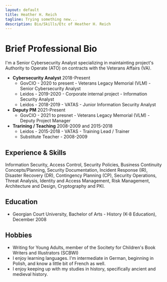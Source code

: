 ```yaml
---
layout: default
title: Heather H. Reich
tagline: Trying something new...
description: Bio/Skills/Etc of Heather H. Reich
---
```


# Brief Professional Bio

I'm a Senior Cybersecurity Analyst specializing in maintainting project's Authority to Operate (ATO) on contracts with the Veterans Affairs (VA). 

* **Cybersecurity Analyst** 2018-Present
  * GovCIO - 2020 to present - Veterans Legacy Memorial (VLM) - Senior Cybersecurity Analyst
  * Leidos - 2019-2020 - Corporate internal project - Information Security Analyst
  * Leidos - 2018-2019 - VATAS - Junior Information Security Analyst 
* **Deputy PM** 2021-Present
  * GovCIO - 2021 to presnet - Veterans Legacy Memorial (VLM) - Deputy Project Manager 
* **Trarining / Teaching** 2008-2009 and 2015-2018 
  * Leidos - 2015-2018 - VATAS - Training Lead / Trainer 
  * Substitute Teacher - 2008-2009 

## Experience & Skills

Information Security, Access Control, Security Policies, Business Continuity Concepts/Planning, Security Documentation, Incident Response (IR), Disaster Recovery (DR), Contingency Planning (CP), Security Operations, Threat Analysis, Identity and Access Management, Risk Management, Architecture and Design, Cryptography and PKI.

## Education

* Georgian Court University, Bachelor of Arts - History (K-8 Education), December 2008
  
## Hobbies

* Writing for Young Adults, member of the Socitety for Children's Book Writers and Illustrators (SCBWI)
* I enjoy learning languages. I'm intermediate in German, beginning in Polish, and know a little bit of French as well.
* I enjoy keeping up with my studies in history, specifically ancient and medieval history.
